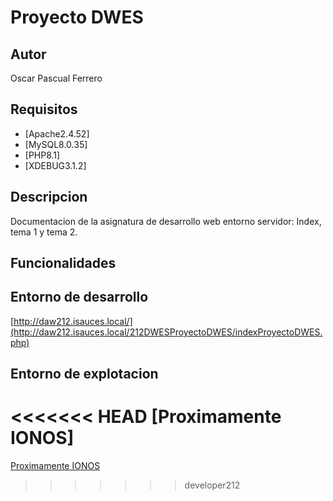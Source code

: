 # Proyecto DWES
## Autor
Oscar Pascual Ferrero
## Requisitos
- [Apache2.4.52]
- [MySQL8.0.35]
- [PHP8.1]
- [XDEBUG3.1.2]
## Descripcion
Documentacion de la asignatura de desarrollo web entorno servidor: Index, tema 1 y tema 2.
## Funcionalidades
## Entorno de desarrollo
[http://daw212.isauces.local/](http://daw212.isauces.local/212DWESProyectoDWES/indexProyectoDWES.php)
## Entorno de explotacion
<<<<<<< HEAD
[Proximamente IONOS]
=======
[Proximamente IONOS]()
>>>>>>> developer212
